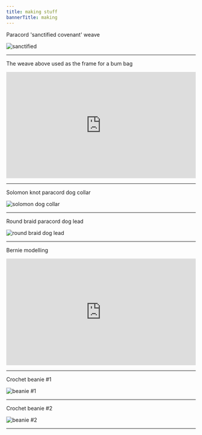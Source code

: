 ```yaml
---
title: making stuff
bannerTitle: making
---
```


Paracord 'sanctified covenant' weave

![sanctified](/images/stuff/sanctified.jpg "sanctified covenant weave")

<hr />

The weave above used as the frame for a bum bag
<div style="position: relative; padding-bottom: 56.25%; height: 0; overflow: hidden;">
    <iframe src="https://www.youtube.com/embed/3NQhnKb3z4I" style="position: absolute; top: 0; left: 0; width: 100%; height: 100%; border:0;" allowfullscreen title="YouTube Video"></iframe>
</div>

<hr />

Solomon knot paracord dog collar

![solomon dog collar](/images/stuff/dog-collar-solomon.jpg "Benie's collar")

<hr />


Round braid paracord dog lead

![round braid dog lead](/images/stuff/dog-lead-round-braid.jpg "Benie's lead")

<hr />

Bernie modelling
<div style="position: relative; padding-bottom: 56.25%; height: 0; overflow: hidden;">
    <iframe src="https://www.youtube.com/embed/sSvTDZg_I-U" style="position: absolute; top: 0; left: 0; width: 100%; height: 100%; border:0;" allowfullscreen title="YouTube Video"></iframe>
</div>

<hr />

Crochet beanie #1

![beanie #1](/images/stuff/beanie-1.jpg)

<hr />

Crochet beanie #2

![beanie #2](/images/stuff/beanie-2.jpg)

<hr />

